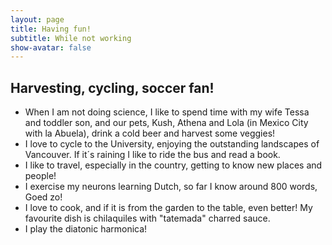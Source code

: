 ```yaml
---
layout: page
title: Having fun!
subtitle: While not working
show-avatar: false
---
```

## Harvesting, cycling, soccer fan!

- When I am not doing science, I like to spend time with my wife Tessa and toddler son, and our pets, Kush, Athena and Lola (in Mexico City with la Abuela), drink a cold beer and harvest some veggies!
- I love to cycle to the University, enjoying the outstanding landscapes of Vancouver. If it´s raining I like to ride the bus and read a book. 
- I like to travel, especially in the country, getting to know new places and people!
- I exercise my neurons learning Dutch, so far I know around 800 words, Goed zo!
- I love to cook, and if it is from the garden to the table, even better! My favourite dish is chilaquiles with "tatemada" charred sauce.
- I play the diatonic harmonica! 





